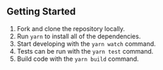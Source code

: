 ## Getting Started

1. Fork and clone the repository locally.
2. Run `yarn` to install all of the dependencies.
3. Start developing with the `yarn watch` command.
4. Tests can be run with the `yarn test` command.
5. Build code with the `yarn build` command.
